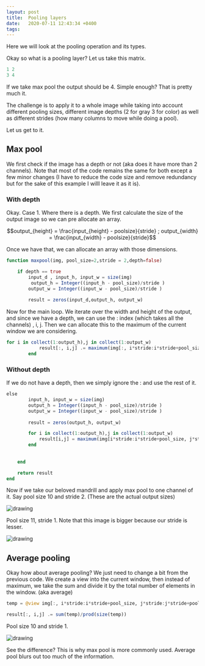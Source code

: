 ```yaml
---
layout: post
title:  Pooling layers
date:   2020-07-11 12:43:34 +0400
tags: 
---
```


Here we will look at the pooling operation and its types.

Okay so what is a pooling layer? Let us take this matrix.

``` julia
1 2
3 4
```

If we take max pool the output should be 4. Simple enough? That is pretty much it.

The challenge is to apply it to a whole image while taking into account different pooling sizes, different image depths (2 for gray 3 for color) as well as different strides (how many columns to move while doing a pool).

Let us get to it.

## Max pool
We first check if the image has a depth or not (aka does it have more than 2 channels). Note that most of the code remains the same for both except a few minor changes (I have to reduce the code size and remove redundancy but for the sake of this example I willl leave it as it is).

### With depth
Okay. Case 1. Where there is a depth.
We first calculate the size of the output image so we can pre allocate an array.

$$output_{height} = \frac{input_{height} - poolsize}{stride} ; output_{width} = \frac{input_{width} - poolsize}{stride}$$

Once we have that, we can allocate an array with those dimensions.

``` julia
function maxpool(img, pool_size=2,stride = 2,depth=false)

    if depth == true
        input_d , input_h, input_w = size(img)
         output_h = Integer((input_h - pool_size)/stride )
        output_w = Integer((input_w - pool_size)/stride )
    
        result = zeros(input_d,output_h, output_w)  
```

Now for the main loop. We iterate over the width and height of the output, and since we have a depth, we can use the : index (which takes all the channels) , i, j. Then we can allocate this to the maximum of the current window we are considering. 

``` julia
for i in collect(1:output_h),j in collect(1:output_w)  
            result[:, i,j] .= maximum(img[:, i*stride:i*stride+pool_size, j*stride:j*stride+pool_size])  
        end
```

### Without depth
If we do not have a depth, then we simply ignore the : and use the rest of it.

``` julia
else
        input_h, input_w = size(img)
        output_h = Integer((input_h - pool_size)/stride )
        output_w = Integer((input_w - pool_size)/stride )
    
        result = zeros(output_h, output_w)  

        for i in collect(1:output_h),j in collect(1:output_w)
            result[i,j] = maximum(img[i*stride:i*stride+pool_size, j*stride:j*stride+pool_size])
        end
      
    
    end

    return result
end
```

Now if we take our beloved mandrill and apply max pool to one channel of it.
Say pool size 10 and stride 2. (These are the actual output sizes)

<img src="{{site.baseurl}}/img/deconstrucImages/mp1.png" alt="drawing"/>

Pool size 11, stride 1. Note that this image is bigger because our stride is lesser.

<img src="{{site.baseurl}}/img/deconstrucImages/mp2.png" alt="drawing"/>

## Average pooling

Okay how about average pooling? We just need to change a bit from the previous code. We create a view into the current window, then instead of maximum, we take the sum and divide it by the total number of elements in the window. (aka average)

``` julia
temp = @view img[:, i*stride:i*stride+pool_size, j*stride:j*stride+pool_size]

result[:, i,j] .= sum(temp)/prod(size(temp))
```

Pool size 10 and stride 1.

<img src="{{site.baseurl}}/img/deconstrucImages/ap1.png" alt="drawing"/>

See the difference? This is why max pool is more commonly used. Average pool blurs out too much of the information.
